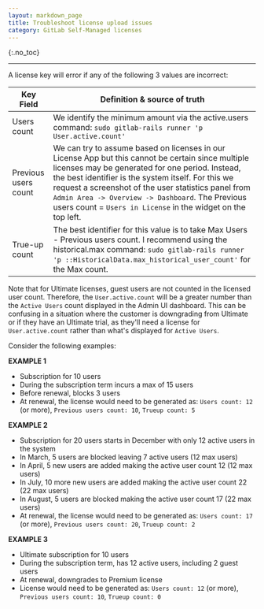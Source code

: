 ```yaml
---
layout: markdown_page
title: Troubleshoot license upload issues
category: GitLab Self-Managed licenses
---
```


{:.no_toc}

----

A license key will error if any of the following 3 values are incorrect:

| Key Field | Definition & source of truth |
|------|-------|
| Users count |   We identify the minimum amount via the active.users command: `sudo gitlab-rails runner 'p User.active.count'`  |
| Previous users count |   We can try to assume based on licenses in our License App but this cannot be certain since multiple licenses may be generated for one period. Instead, the best identifier is the system itself. For this we request a screenshot of the user statistics panel from `Admin Area -> Overview -> Dashboard`. The Previous users count = `Users in License` in the widget on the top left. |
| True-up count |   The best identifier for this value is to take Max Users - Previous users count. I recommend using the historical.max command: `sudo gitlab-rails runner 'p ::HistoricalData.max_historical_user_count'` for the Max count.  |

Note that for Ultimate licenses, guest users are not counted in the licensed user count. Therefore, the `User.active.count` will be a greater number than the `Active Users` count displayed in the Admin UI dashboard. This can be confusing in a situation where the customer is downgrading from Ultimate or if they have an Ultimate trial, as they'll need a license for `User.active.count` rather than what's displayed for `Active Users`.

Consider the following examples:

**EXAMPLE 1**
   - Subscription for 10 users
   - During the subscription term incurs a max of 15 users
   - Before renewal, blocks 3 users
   - At renewal, the license would need to be generated as: `Users count: 12` (or more), `Previous users count: 10`, `Trueup count: 5 `

**EXAMPLE 2**
  - Subscription for 20 users starts in December with only 12 active users in the system
  - In March, 5 users are blocked leaving 7 active users (12 max users)
  - In April, 5 new users are added making the active user count 12 (12 max users)
  - In July, 10 more new users are added making the active user count 22 (22 max users)
  - In August, 5 users are blocked making the active user count 17 (22 max users)
  - At renewal, the license would need to be generated as: `Users count: 17` (or more), `Previous users count: 20`, `Trueup count: 2`

**EXAMPLE 3**
  - Ultimate subscription for 10 users
  - During the subscription term, has 12 active users, including 2 guest users
  - At renewal, downgrades to Premium license
  - License would need to be generated as: `Users count: 12` (or more), `Previous users count: 10`, `Trueup count: 0`
